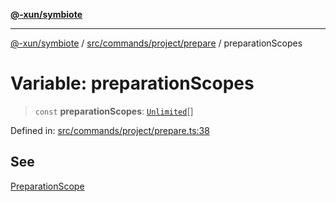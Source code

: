 [**@-xun/symbiote**](../../../../../README.md)

***

[@-xun/symbiote](../../../../../README.md) / [src/commands/project/prepare](../README.md) / preparationScopes

# Variable: preparationScopes

> `const` **preparationScopes**: [`Unlimited`](../../../../configure/enumerations/UnlimitedGlobalScope.md#unlimited)[]

Defined in: [src/commands/project/prepare.ts:38](https://github.com/Xunnamius/symbiote/blob/9d125f863e55b05b020914ff4ddfee626423b9b7/src/commands/project/prepare.ts#L38)

## See

[PreparationScope](../../../../configure/enumerations/UnlimitedGlobalScope.md)
